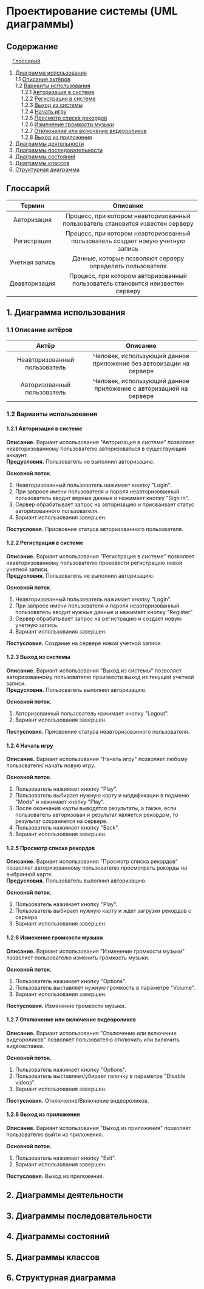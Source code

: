 # Проектирование системы (UML диаграммы)
## Содержание
&nbsp;&nbsp;&nbsp;&nbsp;[Глоссарий](#P0)  
1. [Диаграмма использования](#P1) <br>
1.1 [Описание актёров](#P1.1) <br>
1.2 [Варианты использования](#P1.2) <br>
&nbsp;&nbsp;&nbsp;&nbsp;1.2.1 [Авторизация в системе](#P1.2.1) <br>
&nbsp;&nbsp;&nbsp;&nbsp;1.2.2 [Регистрация в системе](#P1.2.2) <br>
&nbsp;&nbsp;&nbsp;&nbsp;1.2.3 [Выход из системы](#P1.2.3) <br>
&nbsp;&nbsp;&nbsp;&nbsp;1.2.4 [Начать игру](#P1.2.4) <br>
&nbsp;&nbsp;&nbsp;&nbsp;1.2.5 [Просмотр списка рекордов](#P1.2.5) <br>
&nbsp;&nbsp;&nbsp;&nbsp;1.2.6 [Изменение громкости музыки](#P1.2.6) <br>
&nbsp;&nbsp;&nbsp;&nbsp;1.2.7 [Отключение или включение видеороликов](#P1.2.7) <br>
&nbsp;&nbsp;&nbsp;&nbsp;1.2.8 [Выход из приложения](#P1.2.8)
2. [Диаграммы деятельности](#P2)
3. [Диаграммы последовательности](#P3)
4. [Диаграммы состояний](#P4)
5. [Диаграммы классов](#P5)
6. [Структурная диаграмма](#P6)
## <a name="P0">Глоссарий</a>
| Термин | Описание |
| :-------: | :-------: |
| Авторизация | Процесс, при котором неавторизованный пользователь становится известен серверу |
| Регистрация | Процесс, при котором неавторизованный пользователь создает новую учетную запись |
| Учетная запись | Данные, которые позволяют серверу определять пользователя |
| Деавторизация | Процесс, при котором авторизованный пользователь становится неизвестен серверу |
## <a name="P1">1. Диаграмма использования</a>
### <a name="P1.1">1.1 Описание актёров</a>
| Актёр | Описание |
| :-------: | :-------: |
| Неавторизованный пользователь | Человек, использующий данное приложение без авторизации на сервере |
| Авторизованный пользователь | Человек, использующий данное приложение с авторизацией на сервере |
### <a name="P1.2">1.2 Варианты использования</a>
#### <a name="P1.2.1">1.2.1 Авторизация в системе</a>
**Описание.** Вариант использования "Авторизация в системе" позволяет неавторизованному пользователю авторизоваться в существующий аккаунт. <br>
**Предусловия.** Пользователь не выполнил авторизацию. <br>

**Основной поток.**
1. Неавторизованный пользователь нажимает кнопку "Login". <br>
2. При запросе имени пользователя и пароля неавторизованный пользователь вводит верные данные и нажимает кнопку "Sign in". <br>
3. Сервер обрабатывает запрос на авторизацию и присваивает статус авторизованного пользователя. <br>
4. Вариант использования завершен. <br>

**Постусловия.** Присвоение статуса авторизованного пользователя.
#### <a name="P1.2.2">1.2.2 Регистрация в системе</a>
**Описание.** Вариант использования "Регистрация в системе" позволяет неавторизованному пользователю произвести регистрацию новой учетной записи. <br>
**Предусловия.** Пользователь не выполнил авторизацию. <br>

**Основной поток.**
1. Неавторизованный пользователь нажимает кнопку "Login". <br>
2. При запросе имени пользователя и пароля неавторизованный пользователь вводит нужные данные и нажимает кнопку "Register" <br>
3. Сервер обрабатывает запрос на регистрацию и создает новую учетную запись. <br>
4. Вариант использования завершен. <br>

**Постусловия.** Создание на сервере новой учетной записи.
#### <a name="P1.2.3">1.2.3 Выход из системы</a>
**Описание.** Вариант использования "Выход из системы" позволяет авторизованному пользователю произвести выход из текущей учетной записи. <br>
**Предусловия.** Пользователь выполнил авторизацию. <br>

**Основной поток.**
1. Авторизованный пользователь нажимает кнопку "Logout". <br>
2. Вариант использования завершен. <br>

**Постусловия.** Присвоение статуса неавторизованного пользователя.
#### <a name="P1.2.4">1.2.4 Начать игру</a>
**Описание.** Вариант использования "Начать игру" позволяет любому пользователю начать новую игру. <br>

**Основной поток.**
1. Пользователь нажимает кнопку "Play". <br>
2. Пользователь выбирает нужную карту и модификации в подменю "Mods" и нажимает кнопку "Play". <br>
3. После окончания карты выводятся результаты, а также, если пользователь авторизован и результат является рекордом, то результат сохраняется на сервере. <br>
4. Пользователь нажимает кнопку "Back". <br>
5. Вариант использования завершен. <br>
#### <a name="P1.2.5">1.2.5 Просмотр списка рекордов</a>
**Описание.** Вариант использования "Просмотр списка рекордов" позволяет авторизованному пользователю просмотреть рекорды на выбранной карте. <br>
**Предусловия.** Пользователь выполнил авторизацию. <br>

**Основной поток.**
1. Пользователь нажимает кнопку "Play". <br>
2. Пользователь выбирает нужную карту и ждет загрузки рекордов с сервера <br>
3. Вариант использования завершен. <br>
#### <a name="P1.2.6">1.2.6 Изменение громкости музыки</a>
**Описание.** Вариант использования "Изменение громкости музыки" позволяет пользователю изменить громкость музыки. <br>

**Основной поток.**
1. Пользователь нажимает кнопку "Options". <br>
2. Пользователь выставляет нужную громкость в параметре "Volume". <br>
3. Вариант использования завершен. <br>

**Постусловия.** Изменение громкости музыки.
#### <a name="P1.2.7">1.2.7 Отключение или включение видеороликов</a>
**Описание.** Вариант использования "Отключение или включение видеороликов" позволяет пользователю отключить или включить видеовставки. <br>

**Основной поток.**
1. Пользователь нажимает кнопку "Options". <br>
2. Пользователь выставляет/убирает галочку в параметре "Disable videos". <br>
3. Вариант использования завершен. <br>

**Постусловия.** Отключение/Включение видеороликов.
#### <a name="P1.2.8">1.2.8 Выход из приложения</a>
**Описание.** Вариант использования "Выход из приложения" позволяет пользователю выйти из приложения. <br>

**Основной поток.**
1. Пользователь нажимает кнопку "Exit". <br>
2. Вариант использования завершен. <br>

**Постусловия.** Выход из приложения.
## <a name="P2">2. Диаграммы деятельности</a>
## <a name="P3">3. Диаграммы последовательности</a>
## <a name="P4">4. Диаграммы состояний</a>
## <a name="P5">5. Диаграммы классов</a>
## <a name="P6">6. Структурная диаграмма</a>
